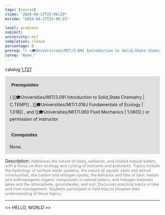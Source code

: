 ```yaml
---
tags: [course]
ctime: "2024-04-17T23:06:23"
mstime: "2024-04-17T23:06:23"

level: graduate
subject: 
university: mit
completion: closed
percentage: 0
prereq: "( <🎓Universities/MIT/3.091 Introduction to Solid,State Chemistry> , <🎓Universities/MIT/1.018J Fundamentals of Ecology> , and <🎓Universities/MIT/1.060 Fluid Mechanics> ) or permission of instructor"
coreq: "None."
---
```


catalog [1.727](http://student.mit.edu/catalog/m1c.html#1.727)

<span style="display: block; padding: 15px; background-color: rgb(100, 100, 100, 0.2);"><font id="m_prereq292_0" style="display: block; font-family: Arial, sans-serif; font-weight: bold; padding: 5px">Prerequisites</font><br><span id="prereq292_0">( [[🎓Universities/MIT/3.091 Introduction to Solid,State Chemistry | C.TEMP]] , [[🎓Universities/MIT/1.018J Fundamentals of Ecology | 1.018]] , and [[🎓Universities/MIT/1.060 Fluid Mechanics | 1.060]] ) or permission of instructor</span></span>
<span style="display: block; padding: 15px; background-color: rgb(100, 100, 100, 0.2);"><font id="m_coreq292_0" style="display: block; font-family: Arial, sans-serif; font-weight: bold; padding: 5px">Corequisites</font><br><span id="coreq292_0">None.</span></span>

<font style="">Description:</font>
<font style="color: grey; font-size: 0.8rem;">Addresses the nature of lakes, wetlands, and related natural waters, with a focus on their ecology and cycling of nutrients and pollutants. Topics include the hydrology of surface water systems, the nature of aquatic plant and animal communities, the carbon and nitrogen cycles, the behavior and fate of toxic metals and anthropogenic organic compounds in natural waters, and linkages between lakes and the atmosphere, groundwater, and soil. Discusses practical topics in lake and river management. Students participate in field trips to broaden their understanding of these topics.</font>



---

<< HELLO, WORLD >>

